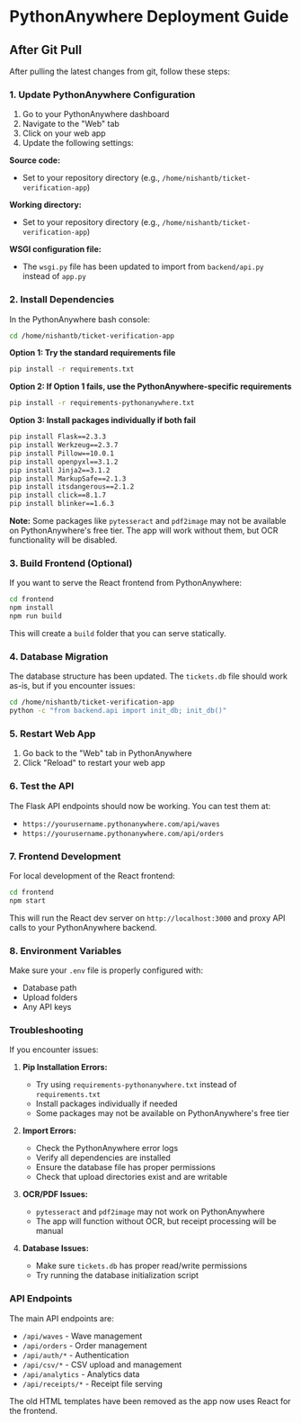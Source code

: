 # PythonAnywhere Deployment Guide

## After Git Pull

After pulling the latest changes from git, follow these steps:

### 1. Update PythonAnywhere Configuration

1. Go to your PythonAnywhere dashboard
2. Navigate to the "Web" tab
3. Click on your web app
4. Update the following settings:

**Source code:**
- Set to your repository directory (e.g., `/home/nishantb/ticket-verification-app`)

**Working directory:**
- Set to your repository directory (e.g., `/home/nishantb/ticket-verification-app`)

**WSGI configuration file:**
- The `wsgi.py` file has been updated to import from `backend/api.py` instead of `app.py`

### 2. Install Dependencies

In the PythonAnywhere bash console:

```bash
cd /home/nishantb/ticket-verification-app
```

**Option 1: Try the standard requirements file**
```bash
pip install -r requirements.txt
```

**Option 2: If Option 1 fails, use the PythonAnywhere-specific requirements**
```bash
pip install -r requirements-pythonanywhere.txt
```

**Option 3: Install packages individually if both fail**
```bash
pip install Flask==2.3.3
pip install Werkzeug==2.3.7
pip install Pillow==10.0.1
pip install openpyxl==3.1.2
pip install Jinja2==3.1.2
pip install MarkupSafe==2.1.3
pip install itsdangerous==2.1.2
pip install click==8.1.7
pip install blinker==1.6.3
```

**Note:** Some packages like `pytesseract` and `pdf2image` may not be available on PythonAnywhere's free tier. The app will work without them, but OCR functionality will be disabled.

### 3. Build Frontend (Optional)

If you want to serve the React frontend from PythonAnywhere:

```bash
cd frontend
npm install
npm run build
```

This will create a `build` folder that you can serve statically.

### 4. Database Migration

The database structure has been updated. The `tickets.db` file should work as-is, but if you encounter issues:

```bash
cd /home/nishantb/ticket-verification-app
python -c "from backend.api import init_db; init_db()"
```

### 5. Restart Web App

1. Go back to the "Web" tab in PythonAnywhere
2. Click "Reload" to restart your web app

### 6. Test the API

The Flask API endpoints should now be working. You can test them at:
- `https://yourusername.pythonanywhere.com/api/waves`
- `https://yourusername.pythonanywhere.com/api/orders`

### 7. Frontend Development

For local development of the React frontend:

```bash
cd frontend
npm start
```

This will run the React dev server on `http://localhost:3000` and proxy API calls to your PythonAnywhere backend.

### 8. Environment Variables

Make sure your `.env` file is properly configured with:
- Database path
- Upload folders
- Any API keys

### Troubleshooting

If you encounter issues:

1. **Pip Installation Errors:**
   - Try using `requirements-pythonanywhere.txt` instead of `requirements.txt`
   - Install packages individually if needed
   - Some packages may not be available on PythonAnywhere's free tier

2. **Import Errors:**
   - Check the PythonAnywhere error logs
   - Verify all dependencies are installed
   - Ensure the database file has proper permissions
   - Check that upload directories exist and are writable

3. **OCR/PDF Issues:**
   - `pytesseract` and `pdf2image` may not work on PythonAnywhere
   - The app will function without OCR, but receipt processing will be manual

4. **Database Issues:**
   - Make sure `tickets.db` has proper read/write permissions
   - Try running the database initialization script

### API Endpoints

The main API endpoints are:
- `/api/waves` - Wave management
- `/api/orders` - Order management  
- `/api/auth/*` - Authentication
- `/api/csv/*` - CSV upload and management
- `/api/analytics` - Analytics data
- `/api/receipts/*` - Receipt file serving

The old HTML templates have been removed as the app now uses React for the frontend. 